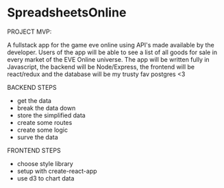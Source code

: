 # SpreadsheetsOnline

PROJECT MVP:

A fullstack app for the game eve online using API's made available by the developer. Users of the app will be able to see a list of all goods for sale in every market of the EVE Online universe. The app will be written fully in Javascript, the backend will be Node/Express, the frontend will be react/redux and the database will be my trusty fav postgres <3

BACKEND STEPS

- get the data
- break the data down
- store the simplified data
- create some routes
- create some logic
- surve the data

FRONTEND STEPS

- choose style library
- setup with create-react-app
- use d3 to chart data

